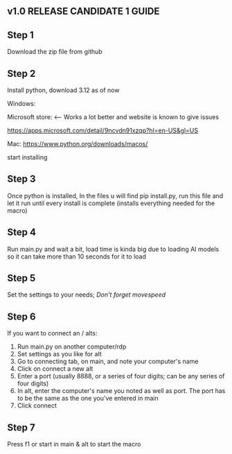 ## v1.0 RELEASE CANDIDATE 1 GUIDE

## Step 1

Download the zip file from github

## Step 2

Install python, download 3.12 as of now

Windows:

Microsoft store: <-- Works a lot better and website is known to give issues

https://apps.microsoft.com/detail/9ncvdn91xzqp?hl=en-US&gl=US

Mac:
https://www.python.org/downloads/macos/

start installing

## Step 3

Once python is installed, In the files u will find pip install.py, run this file and let it run until every install is complete (installs everything needed for the macro)

## Step 4

Run main.py and wait a bit, load time is kinda big due to loading AI models so it can take more than 10 seconds for it to load

## Step 5

Set the settings to your needs; *Don't forget movespeed*

## Step 6

If you want to connect an / alts:
1. Run main.py on another computer/rdp
2. Set settings as you like for alt
3. Go to connecting tab, on main, and note your computer's name
4. Click on connect a new alt
5. Enter a port (usually 8888, or a series of four digits; can be any series of four digits)
6. In alt, enter the computer's name you noted as well as port. The port has to be the same as the one you've entered in main
7. Click connect


## Step 7
Press f1 or start in main & alt to start the macro
